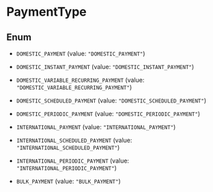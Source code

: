

# PaymentType

## Enum


* `DOMESTIC_PAYMENT` (value: `"DOMESTIC_PAYMENT"`)

* `DOMESTIC_INSTANT_PAYMENT` (value: `"DOMESTIC_INSTANT_PAYMENT"`)

* `DOMESTIC_VARIABLE_RECURRING_PAYMENT` (value: `"DOMESTIC_VARIABLE_RECURRING_PAYMENT"`)

* `DOMESTIC_SCHEDULED_PAYMENT` (value: `"DOMESTIC_SCHEDULED_PAYMENT"`)

* `DOMESTIC_PERIODIC_PAYMENT` (value: `"DOMESTIC_PERIODIC_PAYMENT"`)

* `INTERNATIONAL_PAYMENT` (value: `"INTERNATIONAL_PAYMENT"`)

* `INTERNATIONAL_SCHEDULED_PAYMENT` (value: `"INTERNATIONAL_SCHEDULED_PAYMENT"`)

* `INTERNATIONAL_PERIODIC_PAYMENT` (value: `"INTERNATIONAL_PERIODIC_PAYMENT"`)

* `BULK_PAYMENT` (value: `"BULK_PAYMENT"`)



